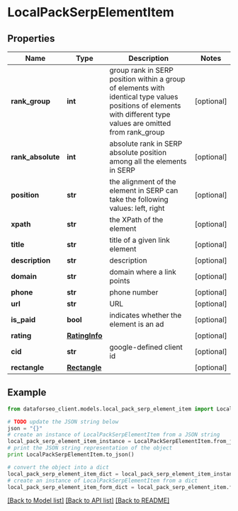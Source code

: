 # LocalPackSerpElementItem


## Properties

Name | Type | Description | Notes
------------ | ------------- | ------------- | -------------
**rank_group** | **int** | group rank in SERP position within a group of elements with identical type values positions of elements with different type values are omitted from rank_group | [optional] 
**rank_absolute** | **int** | absolute rank in SERP absolute position among all the elements in SERP | [optional] 
**position** | **str** | the alignment of the element in SERP can take the following values: left, right | [optional] 
**xpath** | **str** | the XPath of the element | [optional] 
**title** | **str** | title of a given link element | [optional] 
**description** | **str** | description | [optional] 
**domain** | **str** | domain where a link points | [optional] 
**phone** | **str** | phone number | [optional] 
**url** | **str** | URL | [optional] 
**is_paid** | **bool** | indicates whether the element is an ad | [optional] 
**rating** | [**RatingInfo**](RatingInfo.md) |  | [optional] 
**cid** | **str** | google-defined client id | [optional] 
**rectangle** | [**Rectangle**](Rectangle.md) |  | [optional] 

## Example

```python
from dataforseo_client.models.local_pack_serp_element_item import LocalPackSerpElementItem

# TODO update the JSON string below
json = "{}"
# create an instance of LocalPackSerpElementItem from a JSON string
local_pack_serp_element_item_instance = LocalPackSerpElementItem.from_json(json)
# print the JSON string representation of the object
print LocalPackSerpElementItem.to_json()

# convert the object into a dict
local_pack_serp_element_item_dict = local_pack_serp_element_item_instance.to_dict()
# create an instance of LocalPackSerpElementItem from a dict
local_pack_serp_element_item_form_dict = local_pack_serp_element_item.from_dict(local_pack_serp_element_item_dict)
```
[[Back to Model list]](../README.md#documentation-for-models) [[Back to API list]](../README.md#documentation-for-api-endpoints) [[Back to README]](../README.md)


